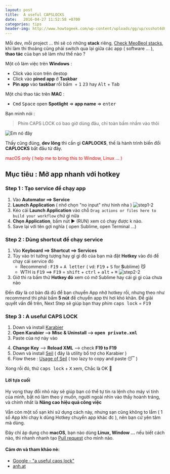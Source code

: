 ```yaml
---
layout: post
title:  A useful CAPSLOCKS
date:   2016-04-27 11:52:58 +0700
categories: tips
header-img: http://www.howtogeek.com/wp-content/uploads/gg/up/xsshot4d0bb21e1804e.jpg.pagespeed.gp+jp+jw+pj+js+rj+rp+rw+ri+cp+md.ic.0fRzh_qKvO.jpg
---
```

Mỗi dev, mỗi project ... thì sẽ có những **stack** riêng, [Check MeoBeoI stacks](http://stackshare.io/MeoBeoI), khi làm thi thoảng cũng phải switch qua lại giữa các app ( software ... ), **thao tác** của bạn sẽ làm như thế nào ?

Một cô làm việc trên **Windows** :
+ Click vào icon trên destop
+ Click vào **pined app** ở **Taskbar**
+ **Pin app** vào <strong>taskbar </strong>rồi bấm <kbd><i class="fa fa-windows" aria-hidden="true"></i></kbd> + <kbd>1</kbd> <kbd>2</kbd><kbd>3</kbd> hay <kbd>Alt</kbd> + <kbd>Tab</kbd>

Một chú thao tác trên **MAC** :
+ <kbd>Cmd</kbd> <kbd>Space</kbd> open **Spotlight** => **app name** => <kbd>enter</kbd>

Bạn mình nói :

> Phím CAPS LOCK có bao giờ dùng đâu, chỉ toàn bấm nhầm vào thôi 

![Em nó đây](https://elitekeyboards.com/proddata/images/th/pdkb400b_full1000_th0x0.jpg)

Thấy cũng đúng, **dev lông** thì cần gì **CAPLOCKS**, thế là hành trình biến đổi **CAPLOCKS** bắt đầu từ đây.

<span style="color : red;">macOS only ( help me to bring this to Window, Linux ... )</span>

## Mục tiêu : Mở app nhanh với hotkey

### Step 1 : Tạo service để chạy app
1. Vào **Automator ==> Service**
2. **Launch Application** ( nhớ chọn "no input" như hình nha )
![step1-2](http://i.imgur.com/d3G4qgl.png)
3. Kéo cái **Launch Application** vào chỗ `Drag actions or files here to build your workflow` chứ gì nữa
4. **Chọn Application**, bấm nút ▶️ (RUN) xem có chạy được k nào.
5. Save lại với tên gợi nghĩa ( open Sublime, open Terminal ...)

### Step 2 : Dùng shortcut để chạy service
1. Vào **Keyboard ==> Shortcut ==> Services**
2. Tùy vào trí tưởng tượng hay gì gì đó của bạn mà đặt **Hotkey** vào đó để chạy cái service đó
    - Recommend : <kbd>F19</kbd> + <kbd>A letter</kbd> ( vd: <kbd>F19</kbd> + <kbd>S</kbd> for **S**ublime)  😼
    - WTH is <kbd>F19</kbd> ==> <kbd>F19</kbd> = <kbd>shift</kbd> + <kbd>ctrl</kbd> + <kbd>alt</kbd> + <kbd>⌘</kbd>
![step2-2](http://i.imgur.com/w9zeL6m.png)
3. Giờ thì ra bấm thử **Hotkey đó** xem có mở Sublime hay cái gì gì của chưa nào

Đến đây là cơ bản đã đủ để bạn chuyển App nhờ hotkey rồi, nhưng theo như recommend thì phải bấm **5 nút** để chuyển app thì hơi khó khăn.
Để giải quyết vấn đề trên, Next Step sẽ giúp bạn thay phím <kbd>caps lock</kbd> = <kbd>F19</kbd>


### Step 3 : A useful CAPS LOCK
1. Down và install <a href="https://pqrs.org/osx/karabiner/index.html.en" target="_blank">Karabier</a>
2. **Open Karabier --> Misc & Uninstall --> <kbd>open private.xml</kbd>**
3. Paste của nợ này vào
<script src="https://gist.github.com/MeoBeoI/11ec42dd99ca06d40148.js"></script>
4. **Change Key** --> **Reload XML** --> check **F19 to F19**
5. Down và install <a href="https://pqrs.org/osx/karabiner/seil.html.en" target="_blank">Seil</a> ( đây là utility bổ trợ cho Karabier )
6. Flow these : [Usage of Seil](https://pqrs.org/osx/karabiner/seil.html.en#usage) ( too lazy to copy and paste 😴 )

Xong rồi đó, thử <kbd>caps lock</kbd> + <kbd>X</kbd> xem, Chắc là OK 🌱

#### Lời tựa cuối
Hy vọng thay đổi nhỏ này sẽ giúp bạn có thể tự tin ra lệnh cho máy vi tính của mình, bắt nó làm theo ý muốn, người ngoài nhìn vào thấy hoành tráng, và chính nhất là **Nâng cao hiệu quả công việc**

Vẫn còn một số sạn khi sử dụng cách này, nhưng sạn cũng không to lắm ( 1 số App khi chạy k dùng Hotkey chuyển app khác đc ), nên bạn cứ yên tâm mà dùng.

Đây chỉ áp dụng cho **macOS**, bạn nào dùng **Linux, Window ...** nếu biết cách nào, thì nhanh nhanh tạo [Pull request](https://github.com/codeconcat/codeconcat.github.io/pulls) cho mình nào.


#### Cảm ơn và tham khảo nè:

+ [Google - "a useful caps lock"](https://www.google.com/search?client=safari&amp;rls=en&amp;q=a+useful+caps+lock&amp;ie=UTF-8&amp;oe=UTF-8"target="_blank">)
+ [anh.at](http://anhd.at")

